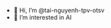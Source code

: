 - 👋 Hi, I’m @tai-nguyenh-tpv-otsv
- 👀 I’m interested in AI


<!---
tai-nguyenh-tpv-otsv/tai-nguyenh-tpv-otsv is a ✨ special ✨ repository because its `README.md` (this file) appears on your GitHub profile.
You can click the Preview link to take a look at your changes.
--->
